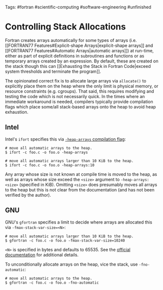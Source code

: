 Tags: #fortran #scientific-computing #software-engineering #unfinished 

# Controlling Stack Allocations
Fortran creates arrays automatically for some types of arrays (i.e. [[FORTRAN77 Features#Explicit-shape Arrays|explicit-shape arrays]] and [[FORTRAN77 Features#Automatic Arrays|automatic arrays]]) at run-time, either as part of explicit definitions in subroutines and functions or as temporary arrays created by an expression.  By default, these are created on the stack though this can [[Exhausting the Stack in Fortran Code|exceed system thresholds and terminate the program]].  

The opinionated correct fix is to allocate large arrays via `allocate()` to explicitly place them on the heap where the only limit is physical memory, or resource constraints (e.g. cgroups).  That said, this requires modifying and testing the code which is not necessarily quick.  In the times where an immediate workaround is needed, compilers typically provide compilation flags which place some/all stack-based arrays onto the heap to avoid heap exhaustion.

## Intel
Intel's `ifort` specifies this via [`-heap-arrays` compilation flag](https://www.intel.com/content/www/us/en/develop/documentation/fortran-compiler-oneapi-dev-guide-and-reference/top/compiler-reference/compiler-options/compiler-option-details/advanced-optimization-options/heap-arrays.html):
```shell
# move all automatic arrays to the heap.
$ ifort -c foo.c -o foo.o -heap-arrays

# move all automatic arrays larger than 10 KiB to the heap.
$ ifort -c foo.c -o foo.o -heap-arrays:10
```

Any array whose size is not known at compile time is moved to the heap, as well as arrays whose size exceed the `<size>` argument to `-heap-arrays:<size>` (specified in KiB).  Omitting `<size>` does presumably moves all arrays to the heap but this is not clear from the documentation (and has not been verified by the author).

## GNU
GNU's `gfortran` specifies a limit to decide where arrays are allocated this via `-fmax-stack-var-size=<N>`:
```shell
# move all automatic arrays larger than 10 KiB to the heap.
$ gfortran -c foo.c -o foo.o -fmax-stack-var-size=10240
```

`<N>` is specified in bytes and defaults to 65535.  See the [official documentation](https://gcc.gnu.org/onlinedocs/gfortran/Code-Gen-Options.html) for additional details.

To unconditionally allocate arrays on the heap, vice the stack, use `-fno-automatic`:
```shell
# move all automatic arrays to the heap.
$ gfortran -c foo.c -o foo.o -fno-automatic
```